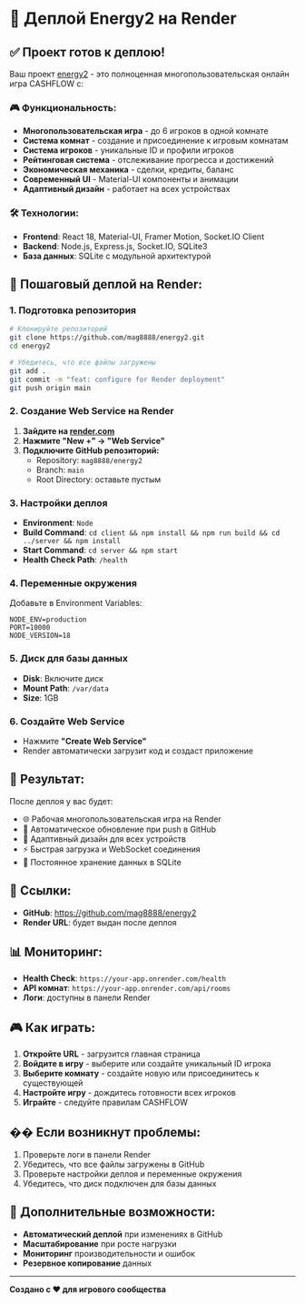 # 🚀 Деплой Energy2 на Render

## ✅ Проект готов к деплою!

Ваш проект [energy2](https://github.com/mag8888/energy2) - это полноценная многопользовательская онлайн игра CASHFLOW с:

### 🎮 Функциональность:
- **Многопользовательская игра** - до 6 игроков в одной комнате
- **Система комнат** - создание и присоединение к игровым комнатам
- **Система игроков** - уникальные ID и профили игроков
- **Рейтинговая система** - отслеживание прогресса и достижений
- **Экономическая механика** - сделки, кредиты, баланс
- **Современный UI** - Material-UI компоненты и анимации
- **Адаптивный дизайн** - работает на всех устройствах

### 🛠️ Технологии:
- **Frontend**: React 18, Material-UI, Framer Motion, Socket.IO Client
- **Backend**: Node.js, Express.js, Socket.IO, SQLite3
- **База данных**: SQLite с модульной архитектурой

## 🔧 Пошаговый деплой на Render:

### 1. Подготовка репозитория
```bash
# Клонируйте репозиторий
git clone https://github.com/mag8888/energy2.git
cd energy2

# Убедитесь, что все файлы загружены
git add .
git commit -m "feat: configure for Render deployment"
git push origin main
```

### 2. Создание Web Service на Render
1. **Зайдите на [render.com](https://render.com)**
2. **Нажмите "New +" → "Web Service"**
3. **Подключите GitHub репозиторий:**
   - Repository: `mag8888/energy2`
   - Branch: `main`
   - Root Directory: оставьте пустым

### 3. Настройки деплоя
- **Environment**: `Node`
- **Build Command**: `cd client && npm install && npm run build && cd ../server && npm install`
- **Start Command**: `cd server && npm start`
- **Health Check Path**: `/health`

### 4. Переменные окружения
Добавьте в Environment Variables:
```
NODE_ENV=production
PORT=10000
NODE_VERSION=18
```

### 5. Диск для базы данных
- **Disk**: Включите диск
- **Mount Path**: `/var/data`
- **Size**: 1GB

### 6. Создайте Web Service
- Нажмите **"Create Web Service"**
- Render автоматически загрузит код и создаст приложение

## 🎯 Результат:
После деплоя у вас будет:
- 🌐 Рабочая многопользовательская игра на Render
- 🔄 Автоматическое обновление при push в GitHub
- 📱 Адаптивный дизайн для всех устройств
- ⚡ Быстрая загрузка и WebSocket соединения
- 💾 Постоянное хранение данных в SQLite

## 🔗 Ссылки:
- **GitHub**: https://github.com/mag8888/energy2
- **Render URL**: будет выдан после деплоя

## 📊 Мониторинг:
- **Health Check**: `https://your-app.onrender.com/health`
- **API комнат**: `https://your-app.onrender.com/api/rooms`
- **Логи**: доступны в панели Render

## 🎮 Как играть:
1. **Откройте URL** - загрузится главная страница
2. **Войдите в игру** - выберите или создайте уникальный ID игрока
3. **Выберите комнату** - создайте новую или присоединитесь к существующей
4. **Настройте игру** - дождитесь готовности всех игроков
5. **Играйте** - следуйте правилам CASHFLOW

## �� Если возникнут проблемы:
1. Проверьте логи в панели Render
2. Убедитесь, что все файлы загружены в GitHub
3. Проверьте настройки деплоя и переменные окружения
4. Убедитесь, что диск подключен для базы данных

## 🚀 Дополнительные возможности:
- **Автоматический деплой** при изменениях в GitHub
- **Масштабирование** при росте нагрузки
- **Мониторинг** производительности и ошибок
- **Резервное копирование** данных

---

**Создано с ❤️ для игрового сообщества**
